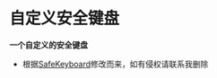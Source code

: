 # 自定义安全键盘

**一个自定义的安全键盘**

* 根据[SafeKeyboard](https://github.com/SValence/SafeKeyboard)修改而来，如有侵权请联系我删除